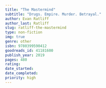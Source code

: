 ```yaml
---
title: "The Mastermind"
subtitle: "Drugs. Empire. Murder. Betrayal."
author: Evan Ratliff
author_last: Ratliff
slug: ratliff-the-mastermind
type: non-fiction
img: true
genre: other
isbn: 9780399590412
goodreads_id: 41181600
publish_year: 2019
pages: 480
rating: 
date_started:
date_completed:
priority: high
---
```

